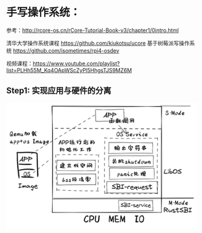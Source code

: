 # 手写操作系统：
参考：http://rcore-os.cn/rCore-Tutorial-Book-v3/chapter1/0intro.html

清华大学操作系统课程 https://github.com/kiukotsu/ucore
基于树莓派写操作系统 https://github.com/isometimes/rpi4-osdev

视频课程：https://www.youtube.com/playlist?list=PLHh55M_Kq4OApWScZyPl5HhgsTJS9MZ6M

## Step1: 实现应用与硬件的分离
![Alt text](image.png)